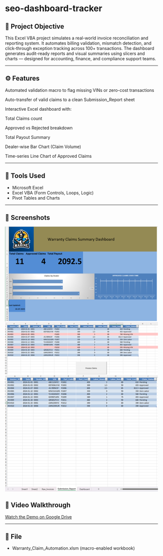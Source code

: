 # seo-dashboard-tracker


## 🎯 Project Objective
This Excel VBA project simulates a real-world invoice reconciliation and reporting system. It automates billing validation, mismatch detection, and click-through exception tracking across 100+ transactions. The dashboard generates audit-ready reports and visual summaries using slicers and charts — designed for accounting, finance, and compliance support teams.


---

## ⚙️ Features
Automated validation macro to flag missing VINs or zero-cost transactions

Auto-transfer of valid claims to a clean Submission_Report sheet

Interactive Excel dashboard with:

Total Claims count

Approved vs Rejected breakdown

Total Payout Summary

Dealer-wise Bar Chart (Claim Volume)

Time-series Line Chart of Approved Claims

---

## 🧰 Tools Used
- Microsoft Excel
- Excel VBA (Form Controls, Loops, Logic)
- Pivot Tables and Charts

---

## 📸 Screenshots


![Dashboard](Dashboard%20.png)
![Raw Invoices](Raw_Invoices%20with%20red%20highlights.png)
![Submission Report](Submission_Report.png)

## 🎥 Video Walkthrough

[Watch the Demo on Google Drive](https://drive.google.com/file/d/1fvKyAb23zy683c3xN65AajQzALXJAijp/view?usp=sharing)




---

## 📁 File
- Warranty_Claim_Automation.xlsm (macro-enabled workbook)
